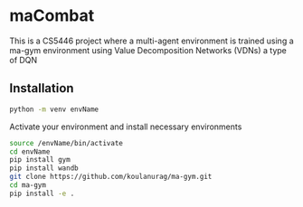 # maCombat
This is a CS5446 project where a multi-agent environment is trained using a ma-gym environment using Value Decomposition Networks (VDNs) a type of DQN

## Installation
```bash
python -m venv envName
```

Activate your environment and install necessary environments
```bash
source /envName/bin/activate
cd envName
pip install gym
pip install wandb
git clone https://github.com/koulanurag/ma-gym.git
cd ma-gym
pip install -e .
```

